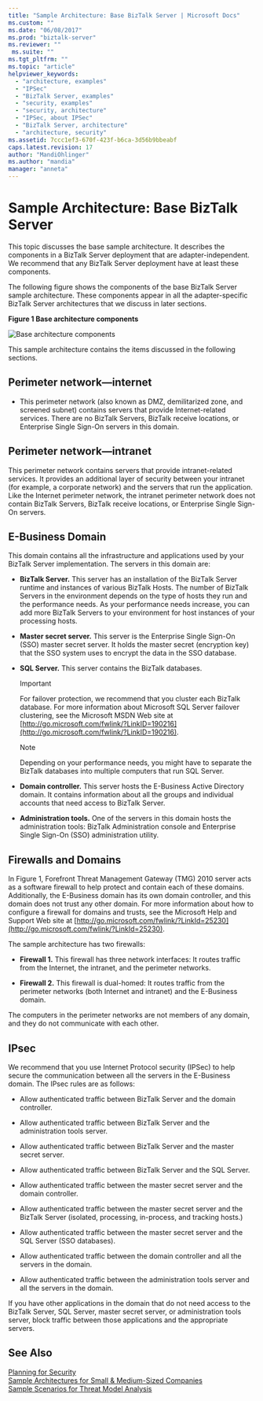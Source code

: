 ```yaml
---
title: "Sample Architecture: Base BizTalk Server | Microsoft Docs"
ms.custom: ""
ms.date: "06/08/2017"
ms.prod: "biztalk-server"
ms.reviewer: ""
 ms.suite: ""
ms.tgt_pltfrm: ""
ms.topic: "article"
helpviewer_keywords: 
  - "architecture, examples"
  - "IPSec"
  - "BizTalk Server, examples"
  - "security, examples"
  - "security, architecture"
  - "IPSec, about IPSec"
  - "BizTalk Server, architecture"
  - "architecture, security"
ms.assetid: 7ccc1ef3-670f-423f-b6ca-3d56b9bbeabf
caps.latest.revision: 17
author: "MandiOhlinger"
ms.author: "mandia"
manager: "anneta"
---
```

# Sample Architecture: Base BizTalk Server
This topic discusses the base sample architecture. It describes the components in a BizTalk Server deployment that are adapter-independent. We recommend that any BizTalk Server deployment have at least these components.  
  
 The following figure shows the components of the base BizTalk Server sample architecture. These components appear in all the adapter-specific BizTalk Server architectures that we discuss in later sections.  
  
 **Figure 1 Base architecture components**  
  
 ![Base architecture components](../core/media/tdi-sec-refarch.gif "TDI_Sec_RefArch_")  
  
 This sample architecture contains the items discussed in the following sections.  
  
## Perimeter network―internet  
  
-   This perimeter network (also known as DMZ, demilitarized zone, and screened subnet) contains servers that provide Internet-related services. There are no BizTalk Servers, BizTalk receive locations, or Enterprise Single Sign-On servers in this domain.  
  
## Perimeter network―intranet  
 This perimeter network contains servers that provide intranet-related services. It provides an additional layer of security between your intranet (for example, a corporate network) and the servers that run the application. Like the Internet perimeter network, the intranet perimeter network does not contain BizTalk Servers, BizTalk receive locations, or Enterprise Single Sign-On servers.  
  
## E-Business Domain  
 This domain contains all the infrastructure and applications used by your BizTalk Server implementation. The servers in this domain are:  
  
-   **BizTalk Server.** This server has an installation of the BizTalk Server runtime and instances of various BizTalk Hosts. The number of BizTalk Servers in the environment depends on the type of hosts they run and the performance needs. As your performance needs increase, you can add more BizTalk Servers to your environment for host instances of your processing hosts.  
  
-   **Master secret server.** This server is the Enterprise Single Sign-On (SSO) master secret server. It holds the master secret (encryption key) that the SSO system uses to encrypt the data in the SSO database.  
  
-   **SQL Server.** This server contains the BizTalk databases.  
  
    > [!IMPORTANT]
    >  For failover protection, we recommend that you cluster each BizTalk database. For more information about Microsoft SQL Server failover clustering, see the Microsoft MSDN Web site at [http://go.microsoft.com/fwlink/?LinkID=190216](http://go.microsoft.com/fwlink/?LinkID=190216).  
  
    > [!NOTE]
    >  Depending on your performance needs, you might have to separate the BizTalk databases into multiple computers that run SQL Server.  
  
-   **Domain controller.** This server hosts the E-Business Active Directory domain. It contains information about all the groups and individual accounts that need access to BizTalk Server.  
  
-   **Administration tools.** One of the servers in this domain hosts the administration tools: BizTalk Administration console and Enterprise Single Sign-On (SSO) administration utility.  
  
## Firewalls and Domains  
 In Figure 1, Forefront Threat Management Gateway (TMG) 2010 server acts as a software firewall to help protect and contain each of these domains. Additionally, the E-Business domain has its own domain controller, and this domain does not trust any other domain. For more information about how to configure a firewall for domains and trusts, see the Microsoft Help and Support Web site at [http://go.microsoft.com/fwlink/?LinkId=25230](http://go.microsoft.com/fwlink/?LinkId=25230).  
  
 The sample architecture has two firewalls:  
  
-   **Firewall 1.** This firewall has three network interfaces: It routes traffic from the Internet, the intranet, and the perimeter networks.  
  
-   **Firewall 2.** This firewall is dual-homed: It routes traffic from the perimeter networks (both Internet and intranet) and the E-Business domain.  
  
 The computers in the perimeter networks are not members of any domain, and they do not communicate with each other.  
  
## IPsec  
 We recommend that you use Internet Protocol security (IPSec) to help secure the communication between all the servers in the E-Business domain. The IPsec rules are as follows:  
  
-   Allow authenticated traffic between BizTalk Server and the domain controller.  
  
-   Allow authenticated traffic between BizTalk Server and the administration tools server.  
  
-   Allow authenticated traffic between BizTalk Server and the master secret server.  
  
-   Allow authenticated traffic between BizTalk Server and the SQL Server.  
  
-   Allow authenticated traffic between the master secret server and the domain controller.  
  
-   Allow authenticated traffic between the master secret server and the BizTalk Server (isolated, processing, in-process, and tracking hosts.)  
  
-   Allow authenticated traffic between the master secret server and the SQL Server (SSO databases).  
  
-   Allow authenticated traffic between the domain controller and all the servers in the domain.  
  
-   Allow authenticated traffic between the administration tools server and all the servers in the domain.  
  
 If you have other applications in the domain that do not need access to the BizTalk Server, SQL Server, master secret server, or administration tools server, block traffic between those applications and the appropriate servers.  
  
## See Also  
 [Planning for Security](../core/planning-for-security.md)   
 [Sample Architectures for Small & Medium-Sized Companies](../core/sample-architectures-for-small-medium-sized-companies.md)   
 [Sample Scenarios for Threat Model Analysis](../core/sample-scenarios-for-threat-model-analysis.md)